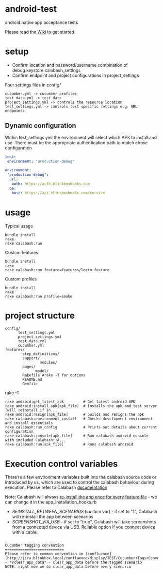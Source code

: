 android-test
============

android native app acceptance tests

Please read the [Wiki](https://git.mobcastdev.com/TEST/android-test/wiki) to get started.


setup
=====
- Confirm location and password/username combination of debug.keystore calabash_settings
- Confirm endpoint and project configurations in project_settings

Four settings files in config/
```
cucumber.yml -> cucumber profiles
test_data.yml -> test data
project_settings.yml -> controls the resource location
test_settings.yml -> controls test specific settings e.g. URL endpoints
```
Dynamic configuration
---------------------
Within test_settings.yml the environment will select which APK to install and use.
There must be the appropriate authentication path to match chose configuration


```yaml
test:
 environment: "production-debug"
 
environment:
 "production-debug":
  url:
   auth: https://auth.blinkboxbooks.com
  qa:
   host: https://api.blinkboxbooks.com/service
```
usage
=====

Typical usage
```
bundle install
rake 
rake calabash:run
```

Custom features
```
bundle install
rake 
rake calabash:run feature=features/login.feature
```

Custom profiles
```
bundle install
rake 
rake calabash:run profile=smoke
```

project structure
================

```shell
config/
	  test_settings.yml
	  project_settings.yml
	  test_data.yml
	  cucumber.yml
features/
		step_definitions/
		support/
				modules/
		pages/
		      model/
		Rakefile #rake -T for options
		README.md
		Gemfile
```

rake -T
```
rake android:get_latest_apk         # Get latest android APK
rake android:install_apk[apk_file]  # Installs the apk and test server (will reinstall if in...
rake android:resign[apk_file]       # builds and resigns the apk
rake calabash:environment_install   # Checks development environment and install essentials
rake calabash:run_config            # Prints out details about current configuration
rake calabash:console[apk_file]     # Run calabash-android console with included Calabash::A...
rake calabash:run[apk_file]         # Runs calabash android
```

Execution control variables
===========================
There're a few environment variables built into the calabash source code or introduced by us, which are used to control
 the calabash behaviour during execution. Please refer to Calabash [documentation](https://github.com/calabash/calabash-android/blob/master/ruby-gem/ENVIRONMENT_VARIABLES.md)
 
 Note: Calabash will always [re-install the app once for every feature file](https://git.mobcastdev.com/TEST/android-test/blob/master/features/support/hooks/app_installation_hooks.rb#L18) - we can change it in the app_installation_hooks.rb

- *REINSTALL_BETWEEN_SCENARIOS* (custom var) - if set to "1", Calabash will re-install the app between scenarios
- *SCREENSHOT_VIA_USB* - if set to "true", Calabash will take screenshots from a connected device via USB. Reliable option if you connect device with a cable.
 ```

Cucumber tagging convention
===========================
Please refer to common convention in [confluence](http://jira.blinkbox.local/confluence/display/TEST/Cucumber+Tags+Convention)
- *@clear_app_data* - clear_app_data before the tagged scenario
NOTE: right now we do clear_app_data before every scenario
